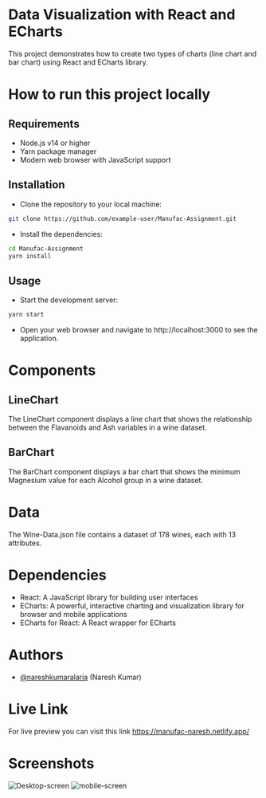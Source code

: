 # Data Visualization with React and ECharts
This project demonstrates how to create two types of charts (line chart and bar chart) using React and ECharts library.


# How to run this project locally

## Requirements
- Node.js v14 or higher
- Yarn package manager
- Modern web browser with JavaScript support

## Installation

- Clone the repository to your local machine:
```bash
git clone https://github.com/example-user/Manufac-Assignment.git

```

- Install the dependencies:
```bash
cd Manufac-Assignment
yarn install

```
## Usage
- Start the development server:
```bash
yarn start

```
- Open your web browser and navigate to http://localhost:3000 to see the application.


# Components

## LineChart
The LineChart component displays a line chart that shows the relationship between the Flavanoids and Ash variables in a wine dataset.

## BarChart
The BarChart component displays a bar chart that shows the minimum Magnesium value for each Alcohol group in a wine dataset.

# Data
The Wine-Data.json file contains a dataset of 178 wines, each with 13 attributes.

# Dependencies
- React: A JavaScript library for building user interfaces
- ECharts: A powerful, interactive charting and visualization library for browser and mobile applications
- ECharts for React: A React wrapper for ECharts

# Authors

- [@nareshkumaralaria](https://github.com/nareshkumaralaria) (Naresh Kumar)

# Live Link

For live preview you can visit this link
https://manufac-naresh.netlify.app/

# Screenshots

![Desktop-screen](https://user-images.githubusercontent.com/57484597/234909289-026ffcd9-e44c-4312-bc39-f9c4449e345f.PNG)
![mobile-screen](https://user-images.githubusercontent.com/57484597/234909334-1b0e26d8-c162-4249-91fd-ce728f1aa0e5.PNG)

